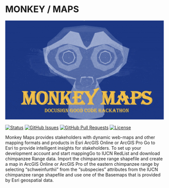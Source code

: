 # MONKEY / MAPS 

![](https://github.com/lucylow/monkey_maps/blob/main/map.png)

<div>
  
  [![Status](https://img.shields.io/badge/status-active-success.svg)]()
  [![GitHub Issues](https://img.shields.io/github/issues/lucylow/monkey_maps.svg)](https://github.com/lucylow/monkey_maps/issues)
  [![GitHub Pull Requests](https://img.shields.io/github/issues-pr/lucylow/monkey_maps.svg)](https://github.com/lucylow/monkey_maps/pulls)
  [![License](https://img.shields.io/bower/l/bootstrap)]()

</div>

Monkey Maps provides stakeholders with dynamic web-maps and other mapping formats and products in Esri ArcGIS Online or ArcGIS Pro Go to Esri to provide intelligent insights for stakeholders. To set up your development account and start mappingGo to IUCN RedList and download chimpanzee Range data. Import the chimpanzee range shapefile and create a map in ArcGIS Online or ArcGIS Pro of the eastern chimpanzee range by selecting “schweinfurthii” from the “subspecies” attributes from the IUCN chimpanzee range shapefile and use one of the Basemaps that is provided by Esri geospatial data.

